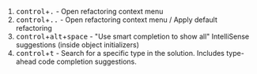 1. <kbd>control</kbd>+<kbd>.</kbd> - Open refactoring context menu
2. <kbd>control</kbd>+<kbd>..</kbd> - Open refactoring context menu / Apply default refactoring
3. <kbd>control</kbd>+<kbd>alt</kbd>+<kbd>space</kbd> - "Use smart completion to show all" IntelliSense suggestions (inside object initializers)
4. <kbd>control</kbd>+<kbd>t</kbd> - Search for a specific type in the solution.  Includes type-ahead code completion suggestions.
